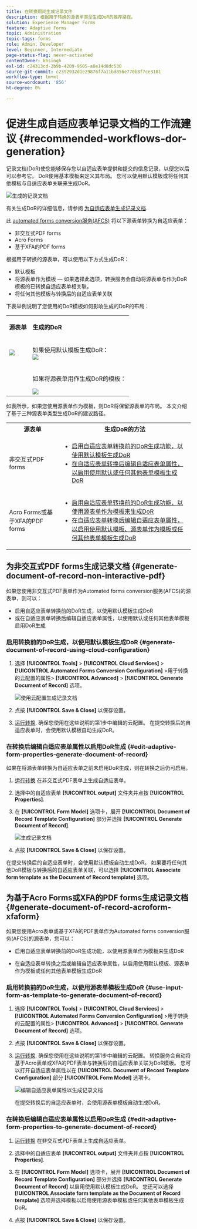 ```yaml
---
title: 在转换期间生成记录文件
description: 根据用于转换的源表单类型生成DoR的推荐路径。
solution: Experience Manager Forms
feature: Adaptive Forms
topic: Administration
topic-tags: forms
role: Admin, Developer
level: Beginner, Intermediate
page-status-flag: never-activated
contentOwner: khsingh
exl-id: c24313cd-2b9b-4209-9505-a8e14d8dc530
source-git-commit: c2392932d1e29876f7a11bd856e770b8f7ce3181
workflow-type: tm+mt
source-wordcount: '856'
ht-degree: 0%

---
```


# 促进生成自适应表单记录文档的工作流建议 {#recommended-workflows-dor-generation}

记录文档(DoR)使您能够保存您以自适应表单提供和提交的信息记录，以便您以后可以参考它。
DoR使用基本模板来定义其布局。 您可以使用默认模板或将任何其他模板与自适应表单关联来生成DoR。

![生成的记录文档](assets/document_of_record.gif)

有关生成DoR的详细信息，请参阅 [为自适应表单生成记录文档](https://helpx.adobe.com/experience-manager/6-5/forms/using/generate-document-of-record-for-non-xfa-based-adaptive-forms.html).

此 [automated forms conversion服务(AFCS)](/help/using/introduction.md) 将以下源表单转换为自适应表单：

* 非交互式PDF forms
* Acro Forms
* 基于XFA的PDF forms

根据用于转换的源表单，可以使用以下方式生成DoR：

* 默认模板
* 将源表单作为模板 — 如果选择此选项，转换服务会自动将源表单与作为DoR模板的已转换自适应表单相关联。
* 将任何其他模板与转换后的自适应表单关联

下表举例说明了您使用的DoR模板如何影响生成的DoR的布局：

<table> 
 <tbody>
 <tr>
  <td><p><strong>源表单</strong></p></td>
  <td><p><strong>生成的DoR</strong></p></td> 
   </tr>
  <tr>
   <td><img src="assets/source_xdp_updated.png"/></td>
   <td><p>如果使用默认模板生成DoR：</br><img src="assets/source_form_default_updated.png"/></td>
   </tr>
   <tr>
   <td></td>
   <td><p>如果将源表单用作生成DoR的模板：</br></p><img src="assets/source_form_dor_updated.png"/></td>
   </tr>
  </tbody>
</table>

如表所示，如果您使用源表单作为模板，则DoR将保留源表单的布局。
本文介绍了基于三种源表单类型生成DoR的建议路径。

<table> 
 <tbody> 
  <tr> 
   <th><strong>源表单</strong></th> 
   <th><strong>生成DoR的方法</strong></th> 
  </tr> 
  <tr> 
   <td><p>非交互式PDF forms</p></td> 
   <td> 
    <ul> 
     <li><a href="#generate-document-of-record-using-cloud-configuration">启用自适应表单转换前的DoR生成功能，以使用默认模板生成DoR</a></li> 
     <li><a href="#edit-adaptive-form-properties-generate-document-of-record">在自适应表单转换后编辑自适应表单属性，以启用使用默认或任何其他表单模板生成DoR</a></li> 
    </ul> </td> 
  </tr>
  <tr> 
   <td><p>Acro Forms或基于XFA的PDF forms</p></td> 
   <td> 
    <ul> 
     <li><a href="#use-input-form-as-template-to-generate-document-of-record">启用自适应表单转换前的DoR生成功能，以使用源表单作为模板来生成DoR</a></li> 
     <li><a href="#edit-adaptive-form-properties-to-generate-document-of-record">在自适应表单转换后编辑自适应表单属性，以启用使用默认模板、源表单作为模板或任何其他表单模板生成DoR</a></li> 
    </ul> </td> 
  </tr>    
 </tbody> 
</table>

## 为非交互式PDF forms生成记录文档 {#generate-document-of-record-non-interactive-pdf}

如果您使用非交互式PDF表单作为Automated forms conversion服务(AFCS)的源表单，则可以：

* 启用自适应表单转换前的DoR生成，以使用默认模板生成DoR
* 或在自适应表单转换后编辑自适应表单属性，以使用默认或任何其他表单模板启用DoR生成

### 启用转换前的DoR生成，以使用默认模板生成DoR {#generate-document-of-record-using-cloud-configuration}

1. 选择 **[!UICONTROL Tools]** > **[!UICONTROL Cloud Services]** > **[!UICONTROL Automated Forms Conversion Configuration]** >用于转换的云配置的属性> **[!UICONTROL Advanced]** > **[!UICONTROL Generate Document of Record]** 选项。

   ![使用云配置生成记录文档](assets/generate_dor_cloud_config.gif)

1. 点按 **[!UICONTROL Save & Close]** 以保存设置。

1. [运行转换](/help/using/convert-existing-forms-to-adaptive-forms.md). 确保您使用在这些说明的第1步中编辑的云配置。
在提交转换后的自适应表单时，会使用默认模板自动生成DoR。

### 在转换后编辑自适应表单属性以启用DoR生成 {#edit-adaptive-form-properties-generate-document-of-record}

如果在将源表单转换为自适应表单之前未启用DoR生成，则在转换之后仍可启用。

1. [运行转换](/help/using/convert-existing-forms-to-adaptive-forms.md) 在非交互式PDF表单上生成自适应表单。

1. 选择中的自适应表单 **[!UICONTROL output]** 文件夹并点按 **[!UICONTROL Properties]**.

1. 在 **[!UICONTROL Form Model]** 选项卡，展开 **[!UICONTROL Document of Record Template Configuration]** 部分并选择 **[!UICONTROL Generate Document of Record]**.

   ![生成记录文档](assets/generate_dor_af_properties.png)

1. 点按 **[!UICONTROL Save & Close]** 以保存设置。

在提交转换后的自适应表单时，会使用默认模板自动生成DoR。 如果要将任何其他DoR模板与转换后的自适应表单关联，可以选择 **[!UICONTROL Associate form template as the Document of Record template]** 选项。

## 为基于Acro Forms或XFA的PDF forms生成记录文档 {#generate-document-of-record-acroform-xfaform}

如果您使用Acro表单或基于XFA的PDF表单作为Automated forms conversion服务(AFCS)的源表单，您可以：

* 启用自适应表单转换前的DoR生成功能，以使用源表单作为模板来生成DoR

* 在自适应表单转换之后或编辑自适应表单属性，以启用使用默认模板、源表单作为模板或任何其他表单模板生成DoR

### 启用转换前的DoR生成，以使用源表单模板生成DoR {#use-input-form-as-template-to-generate-document-of-record}

1. 选择 **[!UICONTROL Tools]** > **[!UICONTROL Cloud Services]** > **[!UICONTROL Automated Forms Conversion Configuration]** >用于转换的云配置的属性> **[!UICONTROL Advanced]** > **[!UICONTROL Generate Document of Record]** 选项。

1. 点按 **[!UICONTROL Save & Close]** 以保存设置。

1. [运行转换](/help/using/convert-existing-forms-to-adaptive-forms.md). 确保您使用在这些说明的第1步中编辑的云配置。
转换服务会自动将基于Acro表单或XFA的PDF表单与转换后的自适应表单关联为DoR模板。
您可以打开自适应表单属性以在 **[!UICONTROL Document of Record Template Configuration]** 部分 **[!UICONTROL Form Model]** 选项卡。

   ![编辑自适应表单属性以生成记录文档](assets/generate_dor_af_properties_xdp_acro.png)

   在提交转换后的自适应表单时，会使用源表单模板自动生成DoR。

### 在转换后编辑自适应表单属性以启用DoR生成 {#edit-adaptive-form-properties-to-generate-document-of-record}

1. [运行转换](/help/using/convert-existing-forms-to-adaptive-forms.md) 在非交互式PDF表单上生成自适应表单。

1. 选择中的自适应表单 **[!UICONTROL output]** 文件夹并点按 **[!UICONTROL Properties]**.

1. 在 **[!UICONTROL Form Model]** 选项卡，展开 **[!UICONTROL Document of Record Template Configuration]** 部分并选择 **[!UICONTROL Generate Document of Record]** 以启用使用默认模板生成DoR。
您还可以选择 **[!UICONTROL Associate form template as the Document of Record template]** 选项并选择模板以启用使用源表单模板或任何其他表单模板生成DoR。

1. 点按 **[!UICONTROL Save & Close]** 以保存设置。
